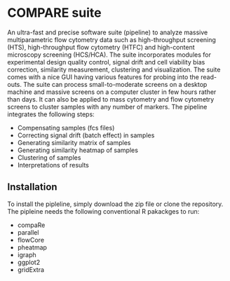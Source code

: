 # COMPARE suite
An ultra-fast and precise software suite (pipeline) to analyze massive multiparametric flow cytometry data such as high-throughput screening (HTS), high-throughput flow cytometry (HTFC) and high-content microscopy screening (HCS/HCA). The suite incorporates modules for experimental design quality control, signal drift and cell viability bias correction, similarity measurement, clustering and visualization. The suite comes with a nice GUI having various features for probing into the read-outs. The suite can process small-to-moderate screens on a desktop machine and massive screens on a computer cluster in few hours rather than days. It can also be applied to mass cytometry and flow cytometry screens to cluster samples with any number of markers. The pipeline integrates the following steps:
  * Compensating samples (fcs files)
  * Correcting signal drift (batch effect) in samples
  * Generating similarity matrix of samples
  * Generating similarity heatmap of samples
  * Clustering of samples
  * Interpretations of results
## Installation
To install the pipleline, simply download the zip file or clone the repository. The pipleine needs the following conventional R pakackges to run:
 * compaRe
 * parallel
 * flowCore
 * pheatmap
 * igraph
 * ggplot2
 * gridExtra
 
